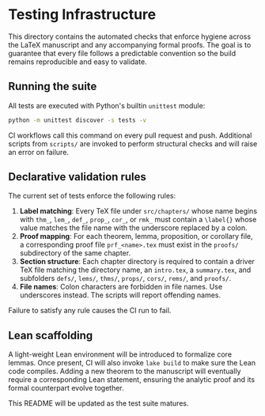 # Testing Infrastructure

This directory contains the automated checks that enforce hygiene across the LaTeX
manuscript and any accompanying formal proofs. The goal is to guarantee that every
file follows a predictable convention so the build remains reproducible and easy to
validate.

## Running the suite

All tests are executed with Python's builtin `unittest` module:

```bash
python -m unittest discover -s tests -v
```

CI workflows call this command on every pull request and push. Additional scripts
from `scripts/` are invoked to perform structural checks and will raise an error
on failure.

## Declarative validation rules

The current set of tests enforce the following rules:

1. **Label matching**: Every TeX file under `src/chapters/` whose name begins with
   `thm_`, `lem_`, `def_`, `prop_`, `cor_`, or `rmk_` must contain a `\label{}`
   whose value matches the file name with the underscore replaced by a colon.
2. **Proof mapping**: For each theorem, lemma, proposition, or corollary file,
   a corresponding proof file `prf_<name>.tex` must exist in the `proofs/`
   subdirectory of the same chapter.
3. **Section structure**: Each chapter directory is required to contain a
   driver TeX file matching the directory name, an `intro.tex`, a `summary.tex`,
   and subfolders `defs/`, `lems/`, `thms/`, `props/`, `cors/`, `rems/`, and
   `proofs/`.
4. **File names**: Colon characters are forbidden in file names. Use underscores
   instead. The scripts will report offending names.

Failure to satisfy any rule causes the CI run to fail.

## Lean scaffolding

A light-weight Lean environment will be introduced to formalize core lemmas.
Once present, CI will also invoke `lake build` to make sure the Lean code
compiles. Adding a new theorem to the manuscript will eventually require a
corresponding Lean statement, ensuring the analytic proof and its formal
counterpart evolve together.

This README will be updated as the test suite matures.
